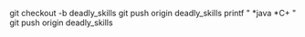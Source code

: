 git checkout -b deadly_skills
git push origin deadly_skills
printf "
*java
*C+
"
git push origin deadly_skills
